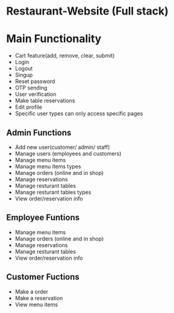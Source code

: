# Restaurant-Website (Full stack)

<h1>Main Functionality</h1>
<ul>
<li>Cart feature(add, remove, clear, submit)</li>
<li>Login</li>
<li>Logout</li>
<li>Singup</li>
<li>Reset password</li>
<li>OTP sending</li>
<li>User verification</li>
<li>Make table reservations</li>
<li>Edit profile</li>
<li>Specific user types can only access specific pages</li>
</ul>

<h2>Admin Functions</h2>
<ul>
<li>Add new user(customer/ admin/ staff)</li>
<li>Manage users (employees and customers)</li>
<li>Manage menu items</li>
<li>Manage menu items types</li>
<li>Manage orders (online and in shop)</li>
<li>Manage reservations</li>
<li>Manage resturant tables</li>
<li>Manage resturant tables types</li>
<li>View order/reservation info</li>
</ul>

<h2>Employee Funtions</h2>
<ul>
<li>Manage menu items</li>
<li>Manage orders (online and in shop)</li>
<li>Manage reservations</li>
<li>Manage resturant tables</li>
<li>View order/reservation info</li>
</ul>

<h2>Customer Fuctions</h2>
<ul>
<li>Make a order</li>
<li>Make a reservation</li>
<li>View menu items</li>
</ul>
